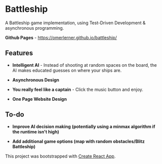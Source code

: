 # Battleship

A Battleship game implementation, using Test-Driven Development & asynchronous programming.

__Github Pages__ - https://omerlerner.github.io/battleship/

## Features

* __Intelligent AI__ - Instead of shooting at random spaces on the board, the AI makes educated guesses on where your ships are.

* __Asynchronous Design__

* __You really feel like a captain__ - Click the music button and enjoy.

* __One Page Website Design__

## To-do

* __Improve AI decision making (potentially using a minmax algorithm if the runtime isn't high)__

* __Add additional game options (map with random obstacles/Blitz Battleship)__


This project was bootstrapped with [Create React App](https://github.com/facebook/create-react-app).
